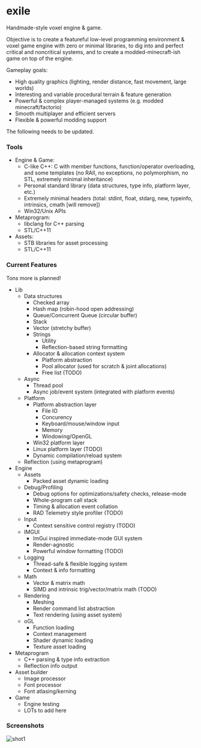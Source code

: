 # exile
Handmade-style voxel engine &amp; game.  

Objective is to create a featureful low-level programming environment & voxel game engine with zero or minimal libraries, to dig into and perfect critical and noncritical systems, and to create a modded-minecraft-ish game on top of the engine.

Gameplay goals:
   - High quality graphics (lighting, render distance, fast movement, large worlds)
   - Interesting and variable procedural terrain & feature generation
   - Powerful &amp; complex player-managed systems (e.g. modded minecraft/factorio)
   - Smooth multiplayer and efficient servers
   - Flexible &amp; powerful modding support

The following needs to be updated.

### Tools
- Engine & Game:
  - C-like C++: C with member functions, function/operator overloading, and some templates (no RAII, no exceptions, no polymorphism, no STL, extremely minimal inheritance)
  - Personal standard library (data structures, type info, platform layer, etc.)
  - Extremely minimal headers (total: stdint, float, stdarg, new, typeinfo, intrinsics, cmath [will remove])
  - Win32/Unix APIs
- Metaprogram:
  - libclang for C++ parsing
  - STL/C++11
- Assets:
  - STB libraries for asset processing
  - STL/C++11

### Current Features
Tons more is planned!
- Lib
   - Data structures
     - Checked array
     - Hash map (robin-hood open addressing)
     - Queue/Concurrent Queue (circular buffer)
     - Stack
     - Vector (stretchy buffer)
     - Strings
       - Utility
       - Reflection-based string formatting
     - Allocator & allocation context system
       - Platform abstraction
       - Pool allocator (used for scratch & joint allocations)
       - Free list (TODO)
   - Async
     - Thread pool
     - Async job/event system (integrated with platform events)
   - Platform
     - Platform abstraction layer
       - File IO
       - Concurency
       - Keyboard/mouse/window input
       - Memory
       - Windowing/OpenGL
     - Win32 platform layer
     - Linux platform layer (TODO)
     - Dynamic compilation/reload system
   - Reflection (using metaprogram)
 - Engine
   - Assets
     - Packed asset dynamic loading
   - Debug/Profiling
     - Debug options for optimizations/safety checks, release-mode
     - Whole-program call stack
     - Timing & allocation event collation
     - RAD Telemetry style profiler (TODO)
   - Input
     - Context sensitive control registry (TODO)
   - IMGUI
     - ImGui inspired immediate-mode GUI system
     - Render-agnostic
     - Powerful window formatting (TODO)
   - Logging 
     - Thread-safe &amp; flexible logging system
     - Context &amp; info formatting
   - Math
     - Vector &amp; matrix math
     - SIMD and intrinsic trig/vector/matrix math (TODO)
   - Rendering
     - Meshing
     - Render command list abstraction
     - Text rendering (using asset system)
   - oGL
     - Function loading
     - Context management
     - Shader dynamic loading
     - Texture asset loading
 - Metaprogram
   - C++ parsing &amp; type info extraction
   - Reflection info output
 - Asset builder
   - Image processor
   - Font processor
   - Font atlasing/kerning
 - Game
   - Engine testing
   - LOTs to add here

### Screenshots
![shot1](https://i.imgur.com/OjoIbKH.png)
